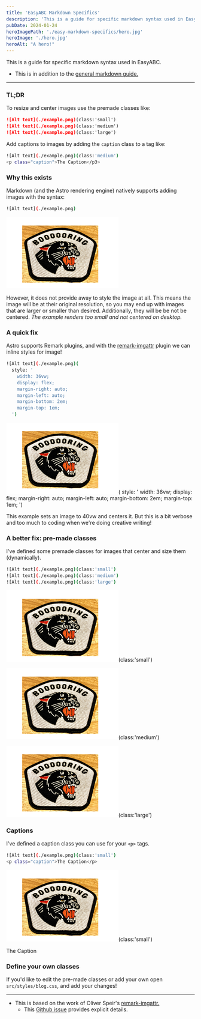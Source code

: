 ```yaml
---
title: 'EasyABC Markdown Specifics'
description: 'This is a guide for specific markdown syntax used in EasyABC.'
pubDate: 2024-01-24
heroImagePath: './easy-markdown-specifics/hero.jpg'
heroImage: './hero.jpg'
heroAlt: "A hero!"
---
```


This is a guide for specific markdown syntax used in EasyABC.

- This is in addition to the [general markdown guide.](/easy/markdown-style-guide)

<hr>

<h3> TL;DR </h3>

To resize and center images use the premade classes like:

```md title="blog-post.md"
![Alt text](./example.png)(class:'small')
![Alt text](./example.png)(class:'medium')
![Alt text](./example.png)(class:'large')
```

Add captions to images by adding the `caption` class to a tag like:

```sh
![Alt text](./example.png)(class:'medium')
<p class="caption">The Caption</p3>
```

<h3> Why this exists </h3>

Markdown (and the Astro rendering engine) natively supports adding images with the syntax:
```sh
![Alt text](./example.png)
```

![The example renders too small and not centered!](./example.png)

However, it does not provide away to style the image at all. This means the image will be at their original resolution, so you may end up with images that are larger or smaller than desired. Additionally, they will be be not be centered. *The example renders too small and not centered on desktop.*

<h3> A quick fix </h3>

Astro supports Remark plugins, and with the [remark-imgattr](https://github.com/OliverSpeir/remark-imgattr) plugin we can inline styles for image! 

```sh
![Alt text](./example.png)(
  style: '
    width: 36vw;
    display: flex; 
    margin-right: auto; 
    margin-left: auto;
    margin-bottom: 2em;
    margin-top: 1em;
  ')
```

![This for example sets an image to 33vw and centers it. But this is a bit verbose!](./example.png)(
    style: '
    width: 36vw;
    display: flex; 
    margin-right: auto; 
    margin-left: auto;
    margin-bottom: 2em;
    margin-top: 1em;
  ')

This example sets an image to 40vw and centers it. But this is a bit verbose and too much to coding when we're doing creative writing!

<h3> A better fix: pre-made classes </h3>

I've defined some premade classes for images that center and size them (dynamically).

```sh
![Alt text](./example.png)(class:'small')
![Alt text](./example.png)(class:'medium')
![Alt text](./example.png)(class:'large')
```

![Alt text](./example.png)(class:'small')

![Alt text](./example.png)(class:'medium')

![Alt text](./example.png)(class:'large')

<h3> Captions </h3>

I've defined a caption class you can use for your `<p>` tags.

```sh
![Alt text](./example.png)(class:'small')
<p class="caption">The Caption</p>
```

![Alt text](./example.png)(class:'small')
<p class="caption">The Caption</p>



<h3> Define your own classes </h3>

If you'd like to edit the pre-made classes or add your own open `src/styles/blog.css`, and add your changes!

<hr>

- This is based on the work of Oliver Speir's [remark-imgattr.](https://github.com/OliverSpeir/remark-imgattr)
  - This [Github issue](https://github.com/OliverSpeir/remark-imgattr/issues/1#issuecomment-1905098091) provides explicit details.